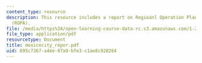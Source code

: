 ```yaml
---
content_type: resource
description: This resource includes a report on Regioanl Operation Planning and Architecture
  (ROPA).
file: /media/https%3A/open-learning-course-data-rc.s3.amazonaws.com/1-212j-an-introduction-to-intelligent-transportation-systems-spring-2005/695c7367a4ee87a9bfe3c1ae8c928264_mexicocity_repor.pdf
file_type: application/pdf
resourcetype: Document
title: mexicocity_repor.pdf
uid: 695c7367-a4ee-87a9-bfe3-c1ae8c928264
---
```

